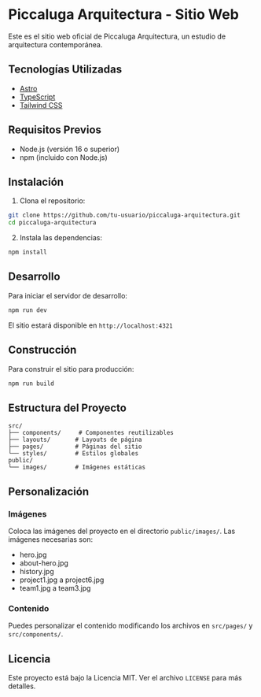 # Piccaluga Arquitectura - Sitio Web

Este es el sitio web oficial de Piccaluga Arquitectura, un estudio de arquitectura contemporánea.

## Tecnologías Utilizadas

- [Astro](https://astro.build)
- [TypeScript](https://www.typescriptlang.org)
- [Tailwind CSS](https://tailwindcss.com)

## Requisitos Previos

- Node.js (versión 16 o superior)
- npm (incluido con Node.js)

## Instalación

1. Clona el repositorio:
```bash
git clone https://github.com/tu-usuario/piccaluga-arquitectura.git
cd piccaluga-arquitectura
```

2. Instala las dependencias:
```bash
npm install
```

## Desarrollo

Para iniciar el servidor de desarrollo:

```bash
npm run dev
```

El sitio estará disponible en `http://localhost:4321`

## Construcción

Para construir el sitio para producción:

```bash
npm run build
```

## Estructura del Proyecto

```
src/
├── components/     # Componentes reutilizables
├── layouts/       # Layouts de página
├── pages/         # Páginas del sitio
└── styles/        # Estilos globales
public/
└── images/        # Imágenes estáticas
```

## Personalización

### Imágenes
Coloca las imágenes del proyecto en el directorio `public/images/`. Las imágenes necesarias son:
- hero.jpg
- about-hero.jpg
- history.jpg
- project1.jpg a project6.jpg
- team1.jpg a team3.jpg

### Contenido
Puedes personalizar el contenido modificando los archivos en `src/pages/` y `src/components/`.

## Licencia

Este proyecto está bajo la Licencia MIT. Ver el archivo `LICENSE` para más detalles. 
